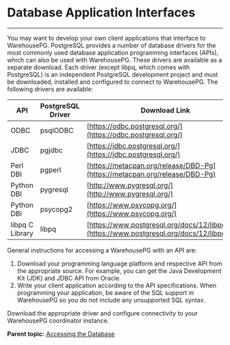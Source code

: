 # Database Application Interfaces
---

You may want to develop your own client applications that interface to WarehousePG. PostgreSQL provides a number of database drivers for the most commonly used database application programming interfaces \(APIs\), which can also be used with WarehousePG. These drivers are available as a separate download. Each driver \(except libpq, which comes with PostgreSQL\) is an independent PostgreSQL development project and must be downloaded, installed and configured to connect to WarehousePG. The following drivers are available:

|API|PostgreSQL Driver|Download Link|
|---|-----------------|-------------|
|ODBC|psqlODBC|[https://odbc.postgresql.org/](https://odbc.postgresql.org/)|
|JDBC|pgjdbc|[https://jdbc.postgresql.org/](https://jdbc.postgresql.org/)|
|Perl DBI|pgperl|[https://metacpan.org/release/DBD-Pg](https://metacpan.org/release/DBD-Pg)|
|Python DBI|pygresql|[http://www.pygresql.org/](http://www.pygresql.org/)|
|Python DBI|psycopg2|[https://www.psycopg.org/](https://www.psycopg.org/)|
|libpq C Library|libpq|[https://www.postgresql.org/docs/12/libpq.html](https://www.postgresql.org/docs/12/libpq.html)|

General instructions for accessing a WarehousePG with an API are:

1.  Download your programming language platform and respective API from the appropriate source. For example, you can get the Java Development Kit \(JDK\) and JDBC API from Oracle.
2.  Write your client application according to the API specifications. When programming your application, be aware of the SQL support in WarehousePG so you do not include any unsupported SQL syntax.

Download the appropriate driver and configure connectivity to your WarehousePG coordinator instance.

**Parent topic:** [Accessing the Database](../access_db/accessing-the-database.html)

